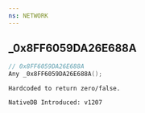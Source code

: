 ```yaml
---
ns: NETWORK
---
```

## _0x8FF6059DA26E688A

```c
// 0x8FF6059DA26E688A
Any _0x8FF6059DA26E688A();
```

```
Hardcoded to return zero/false.

NativeDB Introduced: v1207
```

